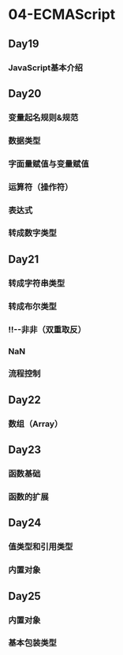 # 04-ECMAScript

## Day19

### JavaScript基本介绍



## Day20

### 变量起名规则&规范

### 数据类型

### 字面量赋值与变量赋值

### 运算符（操作符）

### 表达式

### 转成数字类型



## Day21

### 转成字符串类型

### 转成布尔类型

### !!--非非（双重取反）

### NaN

### 流程控制



## Day22

### 数组（Array）



## Day23

### 函数基础

### 函数的扩展



## Day24

### 值类型和引用类型

### 内置对象



## Day25

### 内置对象

### 基本包装类型

